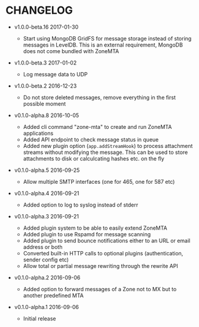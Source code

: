 # CHANGELOG

- v1.0.0-beta.16 2017-01-30
  * Start using MongoDB GridFS for message storage instead of storing messages in LevelDB. This is an external requirement, MongoDB does not come bundled with ZoneMTA

- v1.0.0-beta.3 2017-01-02
  * Log message data to UDP

- v1.0.0-beta.2 2016-12-23
  * Do not store deleted messages, remove everything in the first possible moment

- v0.1.0-alpha.8 2016-10-05
  * Added cli command "zone-mta" to create and run ZoneMTA applications
  * Added API endpoint to check message status in queue
  * Added new plugin option (`app.addStreamHook`) to process attachment streams without modifying the message. This can be used to store attachments to disk or calculcating hashes etc. on the fly

- v0.1.0-alpha.5 2016-09-25
  * Allow multiple SMTP interfaces (one for 465, one for 587 etc)

- v0.1.0-alpha.4 2016-09-21
  * Added option to log to syslog instead of stderr

- v0.1.0-alpha.3 2016-09-21
  * Added plugin system to be able to easily extend ZoneMTA
  * Added plugin to use Rspamd for message scanning
  * Added plugin to send bounce notifications either to an URL or email address or both
  * Converted built-in HTTP calls to optional plugins (authentication, sender config etc)
  * Allow total or partial message rewriting through the rewrite API

- v0.1.0-alpha.2 2016-09-06
  * Added option to forward messages of a Zone not to MX but to another predefined MTA

- v0.1.0-alpha.1 2016-09-06
  * Initial release
